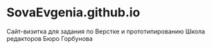 # SovaEvgenia.github.io
Сайт-визитка для задания по Верстке и прототипированию Школа редакторов Бюро Горбунова
